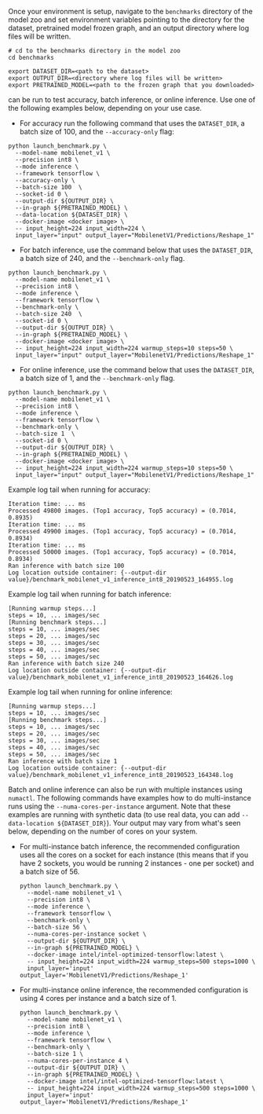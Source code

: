 <!-- 50. Launch benchmark instructions -->
Once your environment is setup, navigate to the `benchmarks` directory of
the model zoo and set environment variables pointing to the directory for the
dataset, pretrained model frozen graph, and an output directory where log
files will be written.

```
# cd to the benchmarks directory in the model zoo
cd benchmarks

export DATASET_DIR=<path to the dataset>
export OUTPUT_DIR=<directory where log files will be written>
export PRETRAINED_MODEL=<path to the frozen graph that you downloaded>
```

<model name> <precision> <mode> can be run to test accuracy, batch inference, or online inference.
Use one of the following examples below, depending on your use case.

* For accuracy run the following command that uses the `DATASET_DIR`, a batch
  size of 100, and the `--accuracy-only` flag:

```
python launch_benchmark.py \
  --model-name mobilenet_v1 \
  --precision int8 \
  --mode inference \
  --framework tensorflow \
  --accuracy-only \
  --batch-size 100  \
  --socket-id 0 \
  --output-dir ${OUTPUT_DIR} \
  --in-graph ${PRETRAINED_MODEL} \
  --data-location ${DATASET_DIR} \
  --docker-image <docker image> \
  -- input_height=224 input_width=224 \
  input_layer="input" output_layer="MobilenetV1/Predictions/Reshape_1"
```

* For batch inference, use the command below that uses the `DATASET_DIR`, a batch 
  size of 240, and the `--benchmark-only` flag.

```
python launch_benchmark.py \
  --model-name mobilenet_v1 \
  --precision int8 \
  --mode inference \
  --framework tensorflow \
  --benchmark-only \
  --batch-size 240  \
  --socket-id 0 \
  --output-dir ${OUTPUT_DIR} \
  --in-graph ${PRETRAINED_MODEL} \
  --docker-image <docker image> \
  -- input_height=224 input_width=224 warmup_steps=10 steps=50 \
  input_layer="input" output_layer="MobilenetV1/Predictions/Reshape_1"
```

* For online inference, use the command below that uses the `DATASET_DIR`, a batch 
  size of 1, and the `--benchmark-only` flag.
  
```
python launch_benchmark.py \
  --model-name mobilenet_v1 \
  --precision int8 \
  --mode inference \
  --framework tensorflow \
  --benchmark-only \
  --batch-size 1  \
  --socket-id 0 \
  --output-dir ${OUTPUT_DIR} \
  --in-graph ${PRETRAINED_MODEL} \
  --docker-image <docker image> \
  -- input_height=224 input_width=224 warmup_steps=10 steps=50 \
  input_layer="input" output_layer="MobilenetV1/Predictions/Reshape_1"
```

Example log tail when running for accuracy:
```
Iteration time: ... ms
Processed 49800 images. (Top1 accuracy, Top5 accuracy) = (0.7014, 0.8935)
Iteration time: ... ms
Processed 49900 images. (Top1 accuracy, Top5 accuracy) = (0.7014, 0.8934)
Iteration time: ... ms
Processed 50000 images. (Top1 accuracy, Top5 accuracy) = (0.7014, 0.8934)
Ran inference with batch size 100
Log location outside container: {--output-dir value}/benchmark_mobilenet_v1_inference_int8_20190523_164955.log
```

Example log tail when running for batch inference:
```
[Running warmup steps...]
steps = 10, ... images/sec
[Running benchmark steps...]
steps = 10, ... images/sec
steps = 20, ... images/sec
steps = 30, ... images/sec
steps = 40, ... images/sec
steps = 50, ... images/sec
Ran inference with batch size 240
Log location outside container: {--output-dir value}/benchmark_mobilenet_v1_inference_int8_20190523_164626.log
```

Example log tail when running for online inference:
```
[Running warmup steps...]
steps = 10, ... images/sec
[Running benchmark steps...]
steps = 10, ... images/sec
steps = 20, ... images/sec
steps = 30, ... images/sec
steps = 40, ... images/sec
steps = 50, ... images/sec
Ran inference with batch size 1
Log location outside container: {--output-dir value}/benchmark_mobilenet_v1_inference_int8_20190523_164348.log
```

Batch and online inference can also be run with multiple instances using
`numactl`. The following commands have examples how to do multi-instance runs
using the `--numa-cores-per-instance` argument. Note that these examples are
running with synthetic data (to use real data, you can add `--data-location ${DATASET_DIR}`).
Your output may vary from what's seen below, depending on the number of
cores on your system.

* For multi-instance batch inference, the recommended configuration uses all
  the cores on a socket for each instance (this means that if you have 2 sockets,
  you would be running 2 instances - one per socket) and a batch size of 56.
  ```  
  python launch_benchmark.py \
    --model-name mobilenet_v1 \
    --precision int8 \
    --mode inference \
    --framework tensorflow \
    --benchmark-only \
    --batch-size 56 \
    --numa-cores-per-instance socket \
    --output-dir ${OUTPUT_DIR} \
    --in-graph ${PRETRAINED_MODEL} \
    --docker-image intel/intel-optimized-tensorflow:latest \
    -- input_height=224 input_width=224 warmup_steps=500 steps=1000 \
    input_layer='input' output_layer='MobilenetV1/Predictions/Reshape_1'
  ```
  
* For multi-instance online inference, the recommended configuration is using
  4 cores per instance and a batch size of 1.
  ```
  python launch_benchmark.py \
    --model-name mobilenet_v1 \
    --precision int8 \
    --mode inference \
    --framework tensorflow \
    --benchmark-only \
    --batch-size 1 \
    --numa-cores-per-instance 4 \
    --output-dir ${OUTPUT_DIR} \
    --in-graph ${PRETRAINED_MODEL} \
    --docker-image intel/intel-optimized-tensorflow:latest \
    -- input_height=224 input_width=224 warmup_steps=500 steps=1000 \
    input_layer='input' output_layer='MobilenetV1/Predictions/Reshape_1'
  ```
